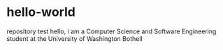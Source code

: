 # hello-world
repository test
hello, i am a Computer Science and Software Engineering student at the University of Washington Bothell
